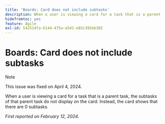 ```yaml
---
title: 'Boards: Card does not include subtasks'
description: When a user is viewing a card for a task that is a parent task, the subtasks of that parent task do not display on the card. Instead, the card shows that there are 0 subtasks.
hidefromtoc: yes
feature: Agile
exl-id: 542514fa-6144-475a-a541-e02c392eb302
---
```

# Boards: Card does not include subtasks

>[!NOTE]
>
>This issue was fixed on April 4, 2024.

When a user is viewing a card for a task that is a parent task, the subtasks of that parent task do not display on the card. Instead, the card shows that there are 0 subtasks.

_First reported on February 12, 2024._
